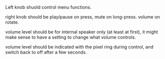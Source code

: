 Left knob shuold control menu functions.

right knob should be play/pause on press, mute on long-press. volume on rotate.

volume level should be for internal speaker only  (at least at first), it might make sense to have a setting to change what volume controls.

volume level should be indicated with the pixel ring during control, and switch back to off after a few seconds.


